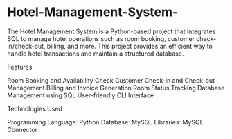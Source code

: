 # Hotel-Management-System-
The Hotel Management System is a Python-based project that integrates SQL to manage hotel operations such as room booking, customer check-in/check-out, billing, and more. 
This project provides an efficient way to handle hotel transactions and maintain a structured database.


Features

Room Booking and Availability Check
Customer Check-in and Check-out Management
Billing and Invoice Generation
Room Status Tracking
Database Management using SQL
User-friendly CLI Interface


Technologies Used

Programming Language: Python
Database: MySQL
Libraries: MySQL Connector
